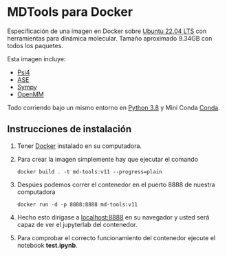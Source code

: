 # MDTools para Docker
Especificación de una imagen en Docker sobre [Ubuntu 22.04 LTS](https://ubuntu.com/download) con herramientas para dinámica molecular. Tamaño aproximado 9.34GB con todos los paquetes.

Esta imagen incluye:
* [Psi4](https://psicode.org/)
* [ASE](https://wiki.fysik.dtu.dk/ase/index.html)
* [Sympy](https://www.sympy.org/)
* [OpenMM](https://openmm.org/)

Todo corriendo bajo un mismo entorno en [Python 3.8](https://www.python.org/) y Mini Conda [Conda](https://docs.conda.io/en/latest/).

## Instrucciones de instalación
1. Tener [Docker](https://www.docker.com/) instalado en su computadora.

2. Para crear la imagen simplemente hay que ejecutar el comando

    ```
    docker build . -t md-tools:v11 --progress=plain
    ```

3. Despúes podemos correr el contenedor en el puerto 8888 de nuestra computadora

    ```
    docker run -d -p 8888:8888 md-tools:v11
    ```
    
4. Hecho esto dirigase a [localhost:8888](http://localhost:8888) en su navegador y usted será capaz de ver el jupyterlab del contenedor.

5. Para comprobar el correcto funcionamiento del contenedor ejecute el notebook **test.ipynb**.
